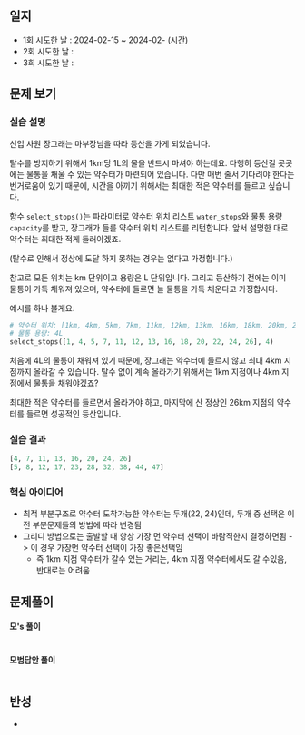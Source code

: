 
## 일지
- 1회 시도한 날 : 2024-02-15 ~ 2024-02- (시간)
- 2회 시도한 날 : 
- 3회 시도한 날 : 

## 문제 보기

### 실습 설명
신입 사원 장그래는 마부장님을 따라 등산을 가게 되었습니다.

탈수를 방지하기 위해서 1km당 1L의 물을 반드시 마셔야 하는데요. 다행히 등산길 곳곳에는 물통을 채울 수 있는 약수터가 마련되어 있습니다. 다만 매번 줄서 기다려야 한다는 번거로움이 있기 때문에, 시간을 아끼기 위해서는 최대한 적은 약수터를 들르고 싶습니다.

함수 `select_stops()`는 파라미터로 약수터 위치 리스트 `water_stops`와 물통 용량 `capacity`를 받고, 장그래가 들를 약수터 위치 리스트를 리턴합니다. 앞서 설명한 대로 약수터는 최대한 적게 들러야겠죠.

(탈수로 인해서 정상에 도달 하지 못하는 경우는 없다고 가정합니다.)

참고로 모든 위치는 km 단위이고 용량은 L 단위입니다. 그리고 등산하기 전에는 이미 물통이 가득 채워져 있으며, 약수터에 들르면 늘 물통을 가득 채운다고 가정합시다.

예시를 하나 볼게요.

```python
# 약수터 위치: [1km, 4km, 5km, 7km, 11km, 12km, 13km, 16km, 18km, 20km, 22km, 24km, 26km]
# 물통 용량: 4L
select_stops([1, 4, 5, 7, 11, 12, 13, 16, 18, 20, 22, 24, 26], 4)

```
처음에 4L의 물통이 채워져 있기 때문에, 장그래는 약수터에 들르지 않고 최대 4km 지점까지 올라갈 수 있습니다. 탈수 없이 계속 올라가기 위해서는 1km 지점이나 4km 지점에서 물통을 채워야겠죠?

최대한 적은 약수터를 들르면서 올라가야 하고, 마지막에 산 정상인 26km 지점의 약수터를 들르면 성공적인 등산입니다.


### 실습 결과

```python
[4, 7, 11, 13, 16, 20, 24, 26]
[5, 8, 12, 17, 23, 28, 32, 38, 44, 47]
```

### 핵심 아이디어
- 최적 부분구조로 약수터 도착가능한 약수터는 두개(22, 24)인데, 두개 중 선택은 이전 부분문제들의 방법에 따라 변경됨
- 그리디 방법으로는 출발할 때 항상 가장 먼 약수터 선택이 바람직한지 결정하면됨 -> 이 경우 가장먼 약수터 선택이 가장 좋은선택임
  - 즉 1km 지점 약수터가 갈수 있는 거리는, 4km 지점 약수터에서도 갈 수있음, 반대로는 어려움


## 문제풀이

#### 모's 풀이
```python


```

#### 모범답안 풀이
```python

```


## 반성
- 
